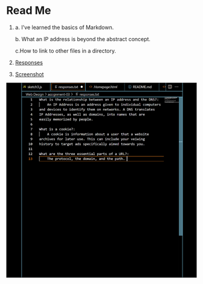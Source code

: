 # Read Me
1. 
    a. I've learned the basics of Markdown.
   
    b. What an IP address is beyond the abstract concept.
   
    c.How to link to other files in a directory.

2. [Responses](./assignment-03/responses.txt)
3. [Screenshot](./assignment-03/images/screenshot-03.png)

![Screenshot](./Images/Screenshot-03.png)